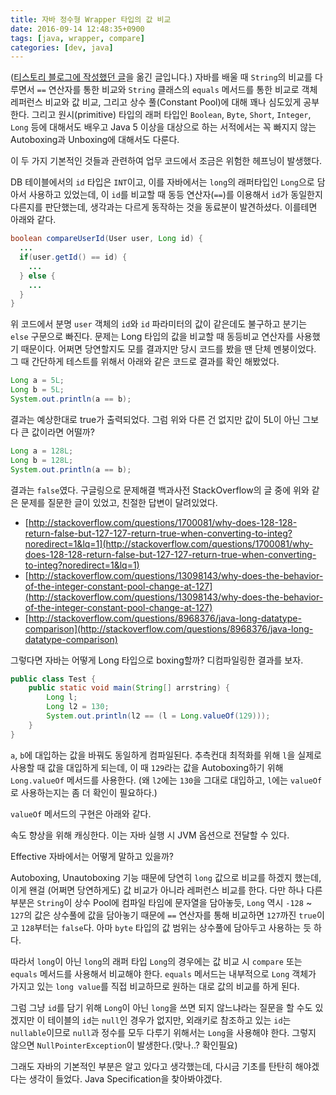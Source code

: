 ```yaml
---
title: 자바 정수형 Wrapper 타입의 값 비교
date: 2016-09-14 12:48:35+0900
tags: [java, wrapper, compare]
categories: [dev, java]
---
```


([티스토리 블로그에 작성했던 글](https://nnoco.tistory.com/293?category=345945)을 옮긴 글입니다.) 자바를 배울 때 `String`의 비교를 다루면서 `==` 연산자를 통한 비교와 `String` 클래스의 `equals` 메서드를 통한 비교로 객체 레퍼런스 비교와 값 비교, 그리고 상수 풀(Constant Pool)에 대해 꽤나 심도있게 공부한다. 그리고 원시(primitive) 타입의 래퍼 타입인 `Boolean`, `Byte`, `Short`, `Integer`, `Long` 등에 대해서도 배우고 Java 5 이상을 대상으로 하는 서적에서는 꼭 빠지지 않는 Autoboxing과 Unboxing에 대해서도 다룬다.

이 두 가지 기본적인 것들과 관련하여 업무 코드에서 조금은 위험한 헤프닝이 발생했다.

DB 테이블에서의 `id` 타입은 `INT`이고, 이를 자바에서는 `long`의 래퍼타입인 `Long`으로 담아서 사용하고 있었는데, 이 `id`를 비교할 때 동등 연산자(`==`)를 이용해서 `id`가 동일한지 다른지를 판단했는데, 생각과는 다르게 동작하는 것을 동료분이 발견하셨다. 이를테면 아래와 같다.

```java
boolean compareUserId(User user, Long id) {
  ...
  if(user.getId() == id) {
    ...
  } else {
    ...
  }
}
```
위 코드에서 분명 `user` 객체의 `id`와 `id` 파라미터의 값이 같은데도 불구하고 분기는 `else` 구문으로 빠진다. 문제는 Long 타입의 값을 비교할 때 동등비교 연산자를 사용했기 때문이다. 어쩌면 당연할지도 모를 결과지만 당시 코드를 봤을 땐 단체 멘붕이었다. 그 때 간단하게 테스트를 위해서 아래와 같은 코드로 결과를 확인 해봤었다.

```java
Long a = 5L;
Long b = 5L;
System.out.println(a == b);
```

결과는 예상한대로 true가 출력되었다. 그럼 위와 다른 건 없지만 값이 5L이 아닌 그보다 큰 값이라면 어떨까?

```java
Long a = 128L;
Long b = 128L;
System.out.println(a == b);
```
결과는 `false`였다. 구글링으로 문제해결 백과사전 StackOverflow의 글 중에 위와 같은 문제를 질문한 글이 있었고, 친절한 답변이 달려있었다.
- [http://stackoverflow.com/questions/1700081/why-does-128-128-return-false-but-127-127-return-true-when-converting-to-integ?noredirect=1&lq=1](http://stackoverflow.com/questions/1700081/why-does-128-128-return-false-but-127-127-return-true-when-converting-to-integ?noredirect=1&lq=1)
- [http://stackoverflow.com/questions/13098143/why-does-the-behavior-of-the-integer-constant-pool-change-at-127](http://stackoverflow.com/questions/13098143/why-does-the-behavior-of-the-integer-constant-pool-change-at-127)
- [http://stackoverflow.com/questions/8968376/java-long-datatype-comparison](http://stackoverflow.com/questions/8968376/java-long-datatype-comparison)


그렇다면 자바는 어떻게 Long 타입으로 boxing할까? 디컴파일링한 결과를 보자.

```java
public class Test {
    public static void main(String[] arrstring) {
        Long l;
        Long l2 = 130;
        System.out.println(l2 == (l = Long.valueOf(129)));
    }
}
```

`a`, `b`에 대입하는 값을 바꿔도 동일하게 컴파일된다. 추측컨대 최적화를 위해 `l`을 실제로 사용할 때 값을 대입하게 되는데, 이 때 `129`라는 값을 Autoboxing하기 위해 `Long.valueOf` 메서드를 사용한다. (왜 `l2`에는 `130`을 그대로 대입하고, `l`에는 `valueOf`로 사용하는지는 좀 더 확인이 필요하다.)

`valueOf` 메서드의 구현은 아래와 같다.

속도 향상을 위해 캐싱한다. 이는 자바 실행 시 JVM 옵션으로 전달할 수 있다.

Effective 자바에서는 어떻게 말하고 있을까?

Autoboxing, Unautoboxing 기능 때문에 당연히 `long` 값으로 비교를 하겠지 했는데, 이게 왠걸 (어쩌면 당연하게도) 값 비교가 아니라 레퍼런스 비교를 한다.
다만 하나 다른 부분은 `String`이 상수 Pool에 컴파일 타임에 문자열을 담아놓듯, `Long` 역시 `-128` ~ `127`의 값은 상수풀에 값을 담아놓기 때문에 `==` 연산자를 통해 비교하면 `127`까진 `true`이고 `128`부터는 `false`다.
아마 `byte` 타입의 값 범위는 상수풀에 담아두고 사용하는 듯 하다.

따라서 `long`이 아닌 `long`의 래퍼 타입 `Long`의 경우에는 값 비교 시 `compare` 또는 `equals` 메서드를 사용해서 비교해야 한다.
`equals` 메서드는 내부적으로 `Long` 객체가 가지고 있는 `long value`를 직접 비교하므로 원하는 대로 값의 비교를 하게 된다.

그럼 그냥 `id`를 담기 위해 `Long`이 아닌 `long`을 쓰면 되지 않느냐라는 질문을 할 수도 있겠지만 이 테이블의 `id`는 `null`인 경우가 없지만, 외래키로 참조하고 있는 `id`는 `nullable`이므로 `null`과 정수를 모두 다루기 위해서는 `Long`을 사용해야 한다. 그렇지 않으면 `NullPointerException`이 발생한다.(맞나..? 확인필요)

그래도 자바의 기본적인 부분은 알고 있다고 생각했는데, 다시금 기초를 탄탄히 해야겠다는 생각이 들었다. Java Specification을 찾아봐야겠다.
